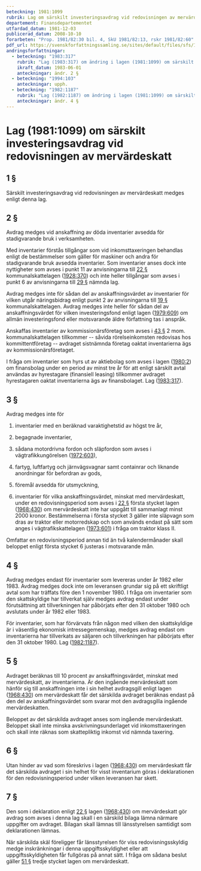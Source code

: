 ```yaml
---
beteckning: 1981:1099
rubrik: Lag om särskilt investeringsavdrag vid redovisningen av mervärdeskatt
departement: Finansdepartementet
utfardad_datum: 1981-12-03
publicerad_datum: 2008-10-10
forarbeten: "Prop. 1981/82:30 bil. 4, SkU 1981/82:13, rskr 1981/82:60"
pdf_url: https://svenskforfattningssamling.se/sites/default/files/sfs/1981-12/SFS1981-1099.pdf
andringsforfattningar:
  - beteckning: "1983:317"
    rubrik: "Lag (1983:317) om ändring i lagen (1981:1099) om särskilt investeringsavdrag vid redovisningen av mervärdeskatt"
    ikraft_datum: 1983-06-01
    anteckningar: ändr. 2 §
  - beteckning: "1994:103"
    anteckningar: upph.
  - beteckning: "1982:1187"
    rubrik: "Lag (1982:1187) om ändring i lagen (1981:1099) om särskilt investeringsavdrag vid redovisningen av mervärdeskatt"
    anteckningar: ändr. 4 §
---
```


# Lag (1981:1099) om särskilt investeringsavdrag vid redovisningen av mervärdeskatt

## 1 §

Särskilt investeringsavdrag vid redovisningen av mervärdeskatt medges enligt denna lag.

## 2 §

Avdrag medges vid anskaffning av döda inventarier avsedda för stadigvarande bruk i verksamheten.

Med inventarier förstås tillgångar som vid inkomsttaxeringen behandlas enligt de bestämmelser som gäller för maskiner och andra för stadigvarande bruk avsedda inventarier. Som inventarier anses dock inte nyttigheter som avses i punkt 11 av anvisningarna till [22 §](#22) kommunalskattelagen ([1928:370](https://selex.se/eli/sfs/1928/370)) och inte heller tillgångar som avses i punkt 6 av anvisningarna till [29 §](#29) nämnda lag.

Avdrag medges inte för sådan del av anskaffningsvärdet av inventarier för vilken utgår näringsbidrag enligt punkt 2 av anvisningarna till [19 §](#19) kommunalskattelagen. Avdrag medges inte heller för sådan del av anskaffningsvärdet för vilken investeringsfond enligt lagen ([1979:609](https://selex.se/eli/sfs/1979/609)) om allmän investeringsfond eller motsvarande äldre författning tas i anspråk.

Anskaffas inventarier av kommissionärsföretag som avses i [43 §](#43) 2 mom. kommunalskattelagen tillkommer -- såvida rörelseinkomsten redovisas hos kommittentföretag -- avdraget sistnämnda företag oaktat inventarierna ägs av kommissionärsföretaget.

I fråga om inventarier som hyrs ut av aktiebolag som avses i lagen ([1980:2](https://selex.se/eli/sfs/1980/2)) om finansbolag under en period av minst tre år för att enligt särskilt avtal användas av hyrestagare (finansiell leasing) tillkommer avdraget hyrestagaren oaktat inventarierna ägs av finansbolaget. Lag ([1983:317](https://selex.se/eli/sfs/1983/317)).

## 3 §

Avdrag medges inte för

1. inventarier med en beräknad varaktighetstid av högst tre år,

2. begagnade inventarier,

3. sådana motordrivna fordon och släpfordon som avses i vägtrafikkungörelsen ([1972:603](https://selex.se/eli/sfs/1972/603)),

4. fartyg, luftfartyg och järnvägsvagnar samt containrar och liknande anordningar för befordran av gods,

5. föremål avsedda för utsmyckning,

6. inventarier för vilka anskaffningsvärdet, minskat med mervärdeskatt, under en redovisningsperiod som avses i [22 §](#22) första stycket lagen ([1968:430](https://selex.se/eli/sfs/1968/430)) om mervärdeskatt inte har uppgått till sammanlagt minst 2000 kronor. Bestämmelserna i första stycket 3 gäller inte släpvagn som dras av traktor eller motorredskap och som används endast på sätt som anges i vägtrafikskattelagen ([1973:601](https://selex.se/eli/sfs/1973/601)) i fråga om traktor klass II.

Omfattar en redovisningsperiod annan tid än två kalendermånader skall beloppet enligt första stycket 6 justeras i motsvarande mån.

## 4 §

Avdrag medges endast för inventarier som levereras under år 1982 eller 1983. Avdrag medges dock inte om leveransen grundar sig på ett skriftligt avtal som har träffats före den 1 november 1980. I fråga om inventarier som den skattskyldige har tillverkat själv medges avdrag endast under förutsättning att tillverkningen har påbörjats efter den 31 oktober 1980 och avslutats under år 1982 eller 1983.

För inventarier, som har förvärvats från någon med vilken den skattskyldige är i väsentlig ekonomisk intressegemenskap, medges avdrag endast om inventarierna har tillverkats av säljaren och tillverkningen har påbörjats efter den 31 oktober 1980. Lag ([1982:1187](https://selex.se/eli/sfs/1982/1187)).

## 5 §

Avdraget beräknas till 10 procent av anskaffningsvärdet, minskat med mervärdeskatt, av inventarierna. Är den ingående mervärdeskatt som hänför sig till anskaffningen inte i sin helhet avdragsgill enligt lagen ([1968:430](https://selex.se/eli/sfs/1968/430)) om mervärdeskatt får det särskilda avdraget beräknas endast på den del av anskaffningsvärdet som svarar mot den avdragsgilla ingående mervärdeskatten.

Beloppet av det särskilda avdraget anses som ingående mervärdeskatt. Beloppet skall inte minska avskrivningsunderlaget vid inkomsttaxeringen och skall inte räknas som skattepliktig inkomst vid nämnda taxering.

## 6 §

Utan hinder av vad som föreskrivs i lagen ([1968:430](https://selex.se/eli/sfs/1968/430)) om mervärdeskatt får det särskilda avdraget i sin helhet för visst inventarium göras i deklarationen för den redovisningsperiod under vilken leveransen har skett.

## 7 §

Den som i deklaration enligt [22 §](#22) lagen ([1968:430](https://selex.se/eli/sfs/1968/430)) om mervärdeskatt gör avdrag som avses i denna lag skall i en särskild bilaga lämna närmare uppgifter om avdraget. Bilagan skall lämnas till länsstyrelsen samtidigt som deklarationen lämnas.

När särskilda skäl föreligger får länsstyrelsen för viss redovisningsskyldig medge inskränkningar i denna uppgiftsskyldighet eller att uppgiftsskyldigheten får fullgöras på annat sätt. I fråga om sådana beslut gäller [51 §](#51) tredje stycket lagen om mervärdeskatt.